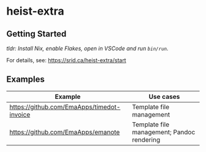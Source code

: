 # heist-extra


## Getting Started

*tldr: Install Nix, enable Flakes, open in VSCode and run `bin/run`.*

For details, see: https://srid.ca/heist-extra/start

## Examples

| Example                                   | Use cases                                  |
| ----------------------------------------- | ------------------------------------------ |
| https://github.com/EmaApps/timedot-invoice | Template file management                   |
| https://github.com/EmaApps/emanote        | Template file management; Pandoc rendering |
